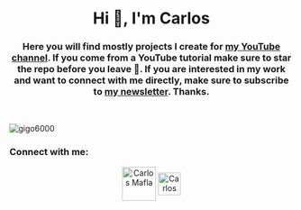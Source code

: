 <h1 align="center">Hi 👋, I'm Carlos</h1>
<h3 align="center">Here you will find mostly projects I create for <a href="https://www.youtube.com/c/CarlosMafla" target="blank">my YouTube channel</a>. If you come from a YouTube tutorial make sure to star the repo before you leave 🙂. If you are interested in my work and want to connect with me directly, make sure to subscribe to <a href="http://eepurl.com/dGyT0L" target="blank">my newsletter</a>. Thanks.
</h3>

</br>
<p align="left"> <img src="https://komarev.com/ghpvc/?username=gigo6000&label=Profile%20views&color=0e75b6&style=flat" alt="gigo6000" /> </p>

<h3 align="left">Connect with me:</h3>
<p align="center">
  <a href="https://www.youtube.com/c/CarlosMafla" target="blank"><img align="center" src="https://github.com/rahuldkjain/github-profile-readme-generator/blob/master/src/images/icons/Social/youtube.svg" alt="Carlos Mafla" height="60" width="60" /></a>
  <a href="http://eepurl.com/dGyT0L" target="blank"><img align="center" src="https://github.com/rahuldkjain/github-profile-readme-generator/blob/master/src/images/icons/ProgrammingLanguages/javascript.svg" alt="Carlos Mafla Newsletter" height="40" width="40" /></a>
</p>


<!--
**gigo6000/gigo6000** is a ✨ _special_ ✨ repository because its `README.md` (this file) appears on your GitHub profile.

Here are some ideas to get you started:

- 🔭 I’m currently working on ...
- 🌱 I’m currently learning ...
- 👯 I’m looking to collaborate on ...
- 🤔 I’m looking for help with ...
- 💬 Ask me about ...
- 📫 How to reach me: ...
- 😄 Pronouns: ...
- ⚡ Fun fact: ...
-->
